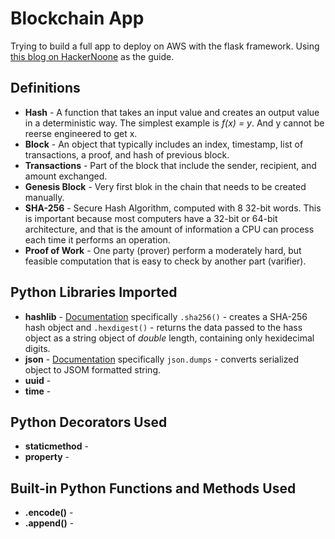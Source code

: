 # Blockchain App
Trying to build a full app to deploy on AWS with the flask framework. Using [this blog on HackerNoone](https://hackernoon.com/learn-blockchains-by-building-one-117428612f46) as the guide.

## Definitions
* **Hash** - A function that takes an input value and creates an output value in a deterministic way. The simplest example is *f(x) = y*. And y cannot be reerse engineered to get x.
* **Block** - An object that typically includes an index, timestamp, list of transactions, a proof, and hash of previous block.
* **Transactions** - Part of the block that include the sender, recipient, and amount exchanged.
* **Genesis Block** - Very first blok in the chain that needs to be created manually.
* **SHA-256** - Secure Hash Algorithm, computed with 8 32-bit words. This is important because most computers have a 32-bit or 64-bit architecture, and that is the amount of information a CPU can process each time it performs an operation.
* **Proof of Work** - One party (prover) perform a moderately hard, but feasible computation that is easy to check by another part (varifier).

## Python Libraries Imported
* **hashlib** - [Documentation](https://docs.python.org/3/library/hashlib.html) specifically `.sha256()` -  creates a SHA-256 hash object and `.hexdigest()` - returns the data passed to the hass object as a string object of *double* length, containing only hexidecimal digits.
* **json** - [Documentation](https://docs.python.org/3/library/json.html)  specifically `json.dumps` - converts serialized object to JSOM formatted string.
* **uuid** -
* **time** -


## Python Decorators Used
* **staticmethod** - 
* **property** - 

## Built-in Python Functions and Methods Used
* **.encode()** - 
* **.append()** - 

